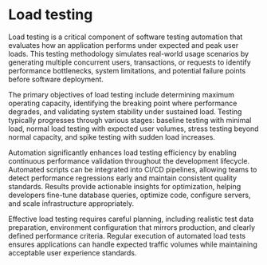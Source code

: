 # Load testing

Load testing is a critical component of software testing automation that evaluates how an application performs under expected and peak user loads. This testing methodology simulates real-world usage scenarios by generating multiple concurrent users, transactions, or requests to identify performance bottlenecks, system limitations, and potential failure points before software deployment.

The primary objectives of load testing include determining maximum operating capacity, identifying the breaking point where performance degrades, and validating system stability under sustained load. Testing typically progresses through various stages: baseline testing with minimal load, normal load testing with expected user volumes, stress testing beyond normal capacity, and spike testing with sudden load increases.

Automation significantly enhances load testing efficiency by enabling continuous performance validation throughout the development lifecycle. Automated scripts can be integrated into CI/CD pipelines, allowing teams to detect performance regressions early and maintain consistent quality standards. Results provide actionable insights for optimization, helping developers fine-tune database queries, optimize code, configure servers, and scale infrastructure appropriately.

Effective load testing requires careful planning, including realistic test data preparation, environment configuration that mirrors production, and clearly defined performance criteria. Regular execution of automated load tests ensures applications can handle expected traffic volumes while maintaining acceptable user experience standards.
